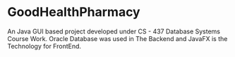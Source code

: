 # GoodHealthPharmacy
An Java GUI based project developed under CS - 437 Database Systems Course Work. Oracle Database was used in The Backend and JavaFX is the Technology for FrontEnd.
